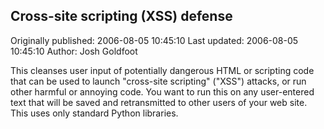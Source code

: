 ## Cross-site scripting (XSS) defense

Originally published: 2006-08-05 10:45:10
Last updated: 2006-08-05 10:45:10
Author: Josh Goldfoot

This cleanses user input of potentially dangerous HTML or scripting code that can be used to launch "cross-site scripting" ("XSS") attacks, or run other harmful or annoying code.  You want to run this on any user-entered text that will be saved and retransmitted to other users of your web site.  This uses only standard Python libraries.